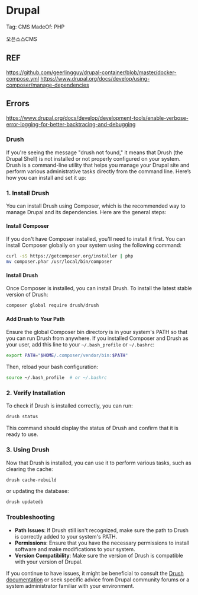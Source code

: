 # Drupal

Tag: CMS
MadeOf: PHP

오픈소스CMS


## REF
https://github.com/geerlingguy/drupal-container/blob/master/docker-compose.yml
https://www.drupal.org/docs/develop/using-composer/manage-dependencies

## Errors
https://www.drupal.org/docs/develop/development-tools/enable-verbose-error-logging-for-better-backtracing-and-debugging


### Drush
If you're seeing the message "drush not found," it means that Drush (the Drupal Shell) is not installed or not properly configured on your system. Drush is a command-line utility that helps you manage your Drupal site and perform various administrative tasks directly from the command line. Here’s how you can install and set it up:

### 1. Install Drush

You can install Drush using Composer, which is the recommended way to manage Drupal and its dependencies. Here are the general steps:

#### Install Composer
If you don't have Composer installed, you'll need to install it first. You can install Composer globally on your system using the following command:

```bash
curl -sS https://getcomposer.org/installer | php
mv composer.phar /usr/local/bin/composer
```

#### Install Drush
Once Composer is installed, you can install Drush. To install the latest stable version of Drush:

```bash
composer global require drush/drush
```

#### Add Drush to Your Path
Ensure the global Composer bin directory is in your system's PATH so that you can run Drush from anywhere. If you installed Composer and Drush as your user, add this line to your `~/.bash_profile` or `~/.bashrc`:

```bash
export PATH="$HOME/.composer/vendor/bin:$PATH"
```

Then, reload your bash configuration:

```bash
source ~/.bash_profile  # or ~/.bashrc
```

### 2. Verify Installation
To check if Drush is installed correctly, you can run:

```bash
drush status
```

This command should display the status of Drush and confirm that it is ready to use.

### 3. Using Drush
Now that Drush is installed, you can use it to perform various tasks, such as clearing the cache:

```bash
drush cache-rebuild
```

or updating the database:

```bash
drush updatedb
```

### Troubleshooting
- **Path Issues**: If Drush still isn't recognized, make sure the path to Drush is correctly added to your system's PATH.
- **Permissions**: Ensure that you have the necessary permissions to install software and make modifications to your system.
- **Version Compatibility**: Make sure the version of Drush is compatible with your version of Drupal.

If you continue to have issues, it might be beneficial to consult the [Drush documentation](https://www.drush.org/latest/) or seek specific advice from Drupal community forums or a system administrator familiar with your environment.